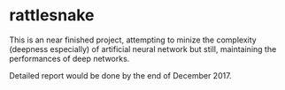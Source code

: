 # rattlesnake

This is an near finished project, attempting to minize the complexity (deepness especially) of 
artificial neural network but still, maintaining the performances of deep networks.

Detailed report would be done by the end of December 2017.
